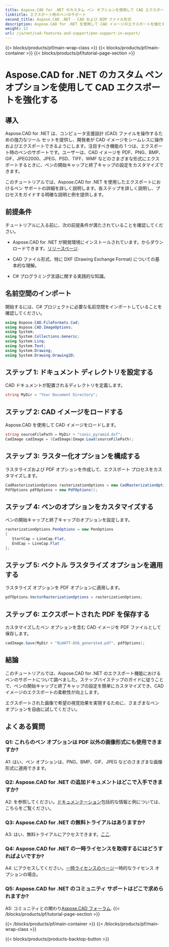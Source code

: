 ```yaml
---
title: Aspose.CAD for .NET のカスタム ペン オプションを使用して CAD エクスポートを強化する
linktitle: エクスポート時のペンのサポート
second_title: Aspose.CAD .NET - CAD および BIM ファイル形式
description: Aspose.CAD for .NET を使用して CAD イメージのエクスポートを強化する方法を学びます。ペン オプションをカスタマイズして、PDF、PNG、BMP などの美しいビジュアルを実現します。
weight: 12
url: /ja/net/cad-features-and-support/pen-support-in-export/
---
```


{{< blocks/products/pf/main-wrap-class >}}
{{< blocks/products/pf/main-container >}}
{{< blocks/products/pf/tutorial-page-section >}}

# Aspose.CAD for .NET のカスタム ペン オプションを使用して CAD エクスポートを強化する

## 導入

Aspose.CAD for .NET は、コンピュータ支援設計 (CAD) ファイルを操作するための強力なツール セットを提供し、開発者が CAD イメージをシームレスに操作およびエクスポートできるようにします。注目すべき機能の 1 つは、エクスポート時のペンのサポートです。ユーザーは、CAD イメージを PDF、PNG、BMP、GIF、JPEG2000、JPEG、PSD、TIFF、WMF などのさまざまな形式にエクスポートするときに、ペンの開始キャップと終了キャップの設定をカスタマイズできます。

このチュートリアルでは、Aspose.CAD for .NET を使用したエクスポートにおけるペン サポートの詳細を詳しく説明します。各ステップを詳しく説明し、プロセスをガイドする明確な説明と例を提供します。

## 前提条件

チュートリアルに入る前に、次の前提条件が満たされていることを確認してください。

- Aspose.CAD for .NET が開発環境にインストールされています。からダウンロードできます。[リリースページ](https://releases.aspose.com/cad/net/).

- CAD ファイル形式、特に DXF (Drawing Exchange Format) についての基本的な理解。

- C# プログラミング言語に関する実践的な知識。

## 名前空間のインポート

開始するには、C# プロジェクトに必要な名前空間をインポートしていることを確認してください。

```csharp
using Aspose.CAD.FileFormats.Cad;
using Aspose.CAD.ImageOptions;
using System;
using System.Collections.Generic;
using System.Linq;
using System.Text;
using System.Drawing;
using System.Drawing.Drawing2D;
```

## ステップ 1: ドキュメント ディレクトリを設定する

CAD ドキュメントが配置されるディレクトリを定義します。

```csharp
string MyDir = "Your Document Directory";
```

## ステップ 2: CAD イメージをロードする

Aspose.CAD を使用して CAD イメージをロードします。

```csharp
string sourceFilePath = MyDir + "conic_pyramid.dxf";
CadImage cadImage = (CadImage)Image.Load(sourceFilePath);
```

## ステップ 3: ラスター化オプションを構成する

ラスタライズおよび PDF オプションを作成して、エクスポート プロセスをカスタマイズします。

```csharp
CadRasterizationOptions rasterizationOptions = new CadRasterizationOptions();
PdfOptions pdfOptions = new PdfOptions();
```

## ステップ 4: ペンのオプションをカスタマイズする

ペンの開始キャップと終了キャップのオプションを設定します。

```csharp
rasterizationOptions.PenOptions = new PenOptions
{
   StartCap = LineCap.Flat,
   EndCap = LineCap.Flat
};
```

## ステップ 5: ベクトル ラスタライズ オプションを適用する

ラスタライズ オプションを PDF オプションに適用します。

```csharp
pdfOptions.VectorRasterizationOptions = rasterizationOptions;
```

## ステップ 6: エクスポートされた PDF を保存する

カスタマイズしたペン オプションを含む CAD イメージを PDF ファイルとして保存します。

```csharp
cadImage.Save(MyDir + "9LHATT-A56_generated.pdf", pdfOptions);
```

## 結論

このチュートリアルでは、Aspose.CAD for .NET のエクスポート機能におけるペンのサポートについて調べました。ステップバイステップのガイドに従うことで、ペンの開始キャップと終了キャップの設定を簡単にカスタマイズでき、CAD イメージのエクスポートの柔軟性が向上します。

エクスポートされた画像で希望の視覚効果を実現するために、さまざまなペン オプションを自由に試してください。

## よくある質問

### Q1: これらのペン オプションは PDF 以外の画像形式にも使用できますか?

A1: はい、ペン オプションは、PNG、BMP、GIF、JPEG などのさまざまな画像形式に適用できます。

### Q2: Aspose.CAD for .NET の追加ドキュメントはどこで入手できますか?

 A2: を参照してください。[ドキュメンテーション](https://reference.aspose.com/cad/net/)包括的な情報と例については、こちらをご覧ください。

### Q3: Aspose.CAD for .NET の無料トライアルはありますか?

 A3: はい、無料トライアルにアクセスできます。[ここ](https://releases.aspose.com/).

### Q4: Aspose.CAD for .NET の一時ライセンスを取得するにはどうすればよいですか?

 A4: にアクセスしてください。[一時ライセンスのページ](https://purchase.aspose.com/temporary-license/)一時的なライセンス オプションの場合。

### Q5: Aspose.CAD for .NET のコミュニティ サポートはどこで求められますか?

 A5: コミュニティとの関わり[Aspose.CAD フォーラム](https://forum.aspose.com/c/cad/19).
{{< /blocks/products/pf/tutorial-page-section >}}

{{< /blocks/products/pf/main-container >}}
{{< /blocks/products/pf/main-wrap-class >}}

{{< blocks/products/products-backtop-button >}}
